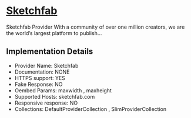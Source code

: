 # [Sketchfab](https://sketchfab.com)

Sketchfab Provider
With a community of over one million creators, we are
the world’s largest platform to publish...

## Implementation Details

- Provider
Name: Sketchfab
- Documentation: NONE
- HTTPS support: YES
- Fake Response: NO
- Oembed Params: maxwidth , maxheight
- Supported Hosts: sketchfab.com
- Responsive response: NO
- Collections: DefaultProviderCollection , SlimProviderCollection


